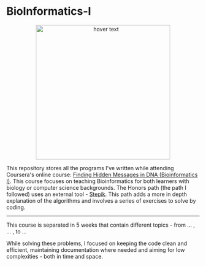 # BioInformatics-I

<p align="center">
  <img src="https://s3.amazonaws.com/media.al-fanarmedia.org/wp-content/uploads/2020/04/06212406/coursera.jpg" width="350" title="hover text">
</p>

This repository stores all the programs I've written while attending Coursera's online course: [Finding Hidden Messages in DNA (Bioinformatics I)](https://www.coursera.org/learn/dna-analysis?specialization=bioinformatics). This course focuses on teaching Bioinformatics for both learners with biology or computer science backgrounds. The Honors path (the path I followed) uses an external tool - [Stepik](https://stepik.org/). This path adds a more in depth explanation of the algorithms and involves a series of exercises to solve by coding. 

---
This course is separated in 5 weeks that contain different topics - from ... , ... , to ...

While solving these problems, I focused on keeping the code clean and efficient, maintaining documentation where needed and aiming for low complexities - both in time and space.
